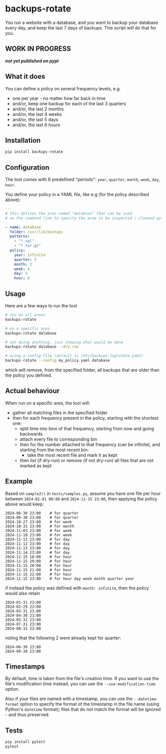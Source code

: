 # backups-rotate

You run a website with a database, and you want to backup your database every day, and keep the last 7 days of backups. This script will do that for you.

## WORK IN PROGRESS

***not yet published on pypi***

## What it does

You can define a policy on several frequency levels, e.g.

- one per year - no matter how far back in time
- and/or, keep one backup for each of the last 3 quarters
- and/or, the last 2 months
- and/or, the last 4 weeks
- and/or, the last 5 days
- and/or, the last 6 hours

## Installation

```bash
pip install backups-rotate
```

## Configuration

The tool comes with 6 predefined "periods": `year`, `quarter`, `month`, `week`, `day`, `hour`.

You define your policy in a YAML file, like e.g (for the policy described above):

```yaml
---
# this defines the area named "database" that can be used
# on the command line to specify the area to be inspected / cleaned up

- name: database
  folder: /usr/lib/backups
  patterns:
    - "*.sql"
    - "*.tar.gz"
  policy:
    year: infinite
    quarter: 3
    month: 2
    week: 4
    day: 5
    hour: 6
```

## Usage

Here are a few ways to run the tool

```bash
# run on all areas
backups-rotate

# on a specific area
backups-rotate database

# not doing anything, just showing what would be done
backups-rotate database --dry-run

# using a config file (default is /etc/backups-logrotate.yaml)
backups-rotate --config my_policy.yaml database
```

which will remove, from the specified folder, all backups that are older than the policy you defined.

## Actual behaviour

When run on a specific area, the tool will:

- gather all matching files in the specified folder
- then for each frequency present in the policy, starting with the shortest one:
  - split time into bins of that frequency, starting from now and going backwards
  - attach every file to corresponding bin
  - then for the number attached to that frequency (can be infinite), and starting from the most recent bin:
    - take the most recent file and mark it as kept
  - then list (if dry-run) or remove (if not dry-run) all files that are not marked as kept

## Example

Based on `sample2()` in `tests/samples.py`, assume you have one file per hour between
`2024-01-01 00:00` and `2024-11-15 23:00`, then applying the policy above would keep:

```text
2024-06-30 23:00    # for quarter
2024-09-30 23:00    # for quarter
2024-10-27 23:00    # for week
2024-10-31 23:00    # for month
2024-11-03 23:00    # for week
2024-11-10 23:00    # for week
2024-11-11 23:00    # for day
2024-11-12 23:00    # for day
2024-11-13 23:00    # for day
2024-11-14 23:00    # for day
2024-11-15 18:00    # for hour
2024-11-15 19:00    # for hour
2024-11-15 20:00    # for hour
2024-11-15 21:00    # for hour
2024-11-15 22:00    # for hour
2024-11-15 23:00    # for hour day week month quarter year
```

if instead the policy was defined with `month: infinite`, then the policy would also retain

```text
2024-01-31 23:00
2024-02-29 23:00
2024-03-31 23:00
2024-04-30 23:00
2024-05-31 23:00
2024-07-31 23:00
2024-08-31 23:00
```

noting that the following 2 were already kept for quarter:

```text
2024-06-30 23:00
2024-09-30 23:00
```

## Timestamps

By default, time is taken from the file's creation time. If you want to use the
file's modification time instead, you can use the `--use-modification-time`
option.

Also if your files are named with a timestamp, you can use the
`--datetime-format` option to specify the format of the timestamp in the file
name (using Python's `datetime` format); files that do not match the format will
be ignored - and thus preserved.

## Tests

```bash
pip install pytest
pytest
```
